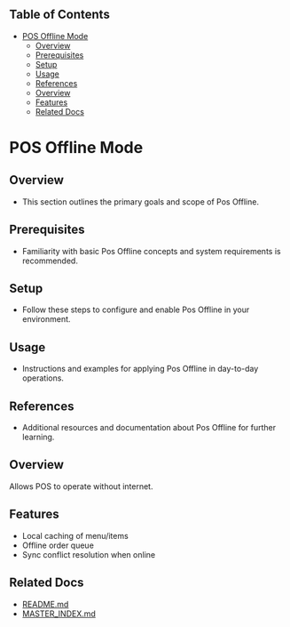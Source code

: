 <!-- START doctoc generated TOC please keep comment here to allow auto update -->
<!-- DON'T EDIT THIS SECTION, INSTEAD RE-RUN doctoc TO UPDATE -->
## Table of Contents

- [POS Offline Mode](#pos-offline-mode)
  - [Overview](#overview)
  - [Prerequisites](#prerequisites)
  - [Setup](#setup)
  - [Usage](#usage)
  - [References](#references)
  - [Overview](#overview-1)
  - [Features](#features)
  - [Related Docs](#related-docs)

<!-- END doctoc generated TOC please keep comment here to allow auto update -->

# POS Offline Mode

## Overview
- This section outlines the primary goals and scope of Pos Offline.

## Prerequisites
- Familiarity with basic Pos Offline concepts and system requirements is recommended.

## Setup
- Follow these steps to configure and enable Pos Offline in your environment.

## Usage
- Instructions and examples for applying Pos Offline in day-to-day operations.

## References
- Additional resources and documentation about Pos Offline for further learning.


## Overview
Allows POS to operate without internet.

## Features
- Local caching of menu/items
- Offline order queue
- Sync conflict resolution when online

## Related Docs
- [README.md](README.md)
- [MASTER_INDEX.md](MASTER_INDEX.md)

